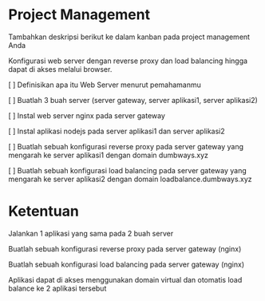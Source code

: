# Project Management​
Tambahkan deskripsi berikut ke dalam kanban pada project management Anda

Konfigurasi web server dengan reverse proxy dan load balancing hingga dapat di akses melalui browser.

[ ] Definisikan apa itu Web Server menurut pemahamanmu

[ ] Buatlah 3 buah server (server gateway, server aplikasi1, server aplikasi2)

[ ] Instal web server nginx pada server gateway

[ ] Instal aplikasi nodejs pada server aplikasi1 dan server aplikasi2

[ ] Buatlah sebuah konfigurasi reverse proxy pada server gateway yang mengarah ke server aplikasi1 dengan domain dumbways.xyz

[ ] Buatlah sebuah konfigurasi load balancing pada server gateway yang mengarah ke server aplikasi2 dengan domain loadbalance.dumbways.xyz


# Ketentuan​

Jalankan 1 aplikasi yang sama pada 2 buah server

Buatlah sebuah konfigurasi reverse proxy pada server gateway (nginx)

Buatlah sebuah konfigurasi load balancing pada server gateway (nginx)

Aplikasi dapat di akses menggunakan domain virtual dan otomatis load balance ke 2 aplikasi tersebut
